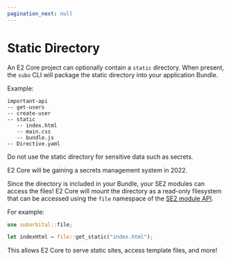 ```yaml
---
pagination_next: null
---
```


# Static Directory

An E2 Core project can optionally contain a `static` directory. When present,
the `subo` CLI will package the static directory into your application Bundle.

Example:

```text
important-api
-- get-users
-- create-user
-- static
   -- index.html
   -- main.css
   -- bundle.js
-- Directive.yaml
```

Do not use the static directory for sensitive data such as secrets.

E2 Core will be gaining a secrets management system in 2022.

Since the directory is included in your Bundle, your SE2 modules can access the
files! E2 Core will mount the directory as a read-only filesystem that can be
accessed using the `file` namespace of the [SE2 module API](../e2-core-api/introduction.md).

For example:

```rust
use suborbital::file;

let indexHtml = file::get_static("index.html");
```

This allows E2 Core to serve static sites, access template files, and more!
